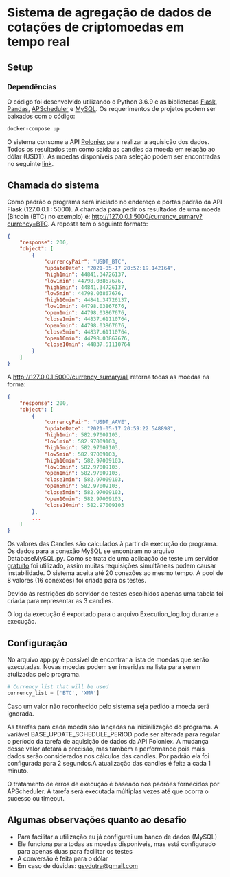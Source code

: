 # Sistema de agregação de dados de cotações de criptomoedas em tempo real

## Setup

### Dependências
O código foi desenvolvido utilizando o Python 3.6.9 e as bibliotecas [Flask](https://flask.palletsprojects.com/en/2.0.x/), [Pandas](https://pandas.pydata.org), [APScheduler](https://apscheduler.readthedocs.io/en/stable/) e [MySQL](https://dev.mysql.com/doc/connector-python/en/). Os requerimentos de projetos podem ser baixados com o código:

```sh
docker-compose up 
```

O sistema consome a API [Poloniex](https://docs.poloniex.com/#introduction) para realizar a aquisição dos dados. Todos os resultados tem como saída as candles da moeda em relação ao dólar (USDT). As moedas disponíveis para seleção podem ser encontradas no seguinte [link](https://docs.poloniex.com/#currencies). 

## Chamada do sistema

Como padrão o programa será iniciado no endereço e portas padrão da API Flask (127.0.0.1 : 5000). A chamada para pedir os resultados de uma moeda (Bitcoin (BTC) no exemplo) é: http://127.0.0.1:5000/currency_sumary?currency=BTC. A reposta tem o seguinte formato:

```json
{
    "response": 200,
    "object": [
        {
            "currencyPair": "USDT_BTC",
            "updateDate": "2021-05-17 20:52:19.142164",
            "high1min": 44841.34726137,
            "low1min": 44798.03867676,
            "high5min": 44841.34726137,
            "low5min": 44798.03867676,
            "high10min": 44841.34726137,
            "low10min": 44798.03867676,
            "open1min": 44798.03867676,
            "close1min": 44837.61110764,
            "open5min": 44798.03867676,
            "close5min": 44837.61110764,
            "open10min": 44798.03867676,
            "close10min": 44837.61110764
        }
    ]
}
```
A http://127.0.0.1:5000/currency_sumary/all retorna todas as moedas na forma:

```json
{
    "response": 200,
    "object": [
        {
            "currencyPair": "USDT_AAVE",
            "updateDate": "2021-05-17 20:59:22.548898",
            "high1min": 582.97009103,
            "low1min": 582.97009103,
            "high5min": 582.97009103,
            "low5min": 582.97009103,
            "high10min": 582.97009103,
            "low10min": 582.97009103,
            "open1min": 582.97009103,
            "close1min": 582.97009103,
            "open5min": 582.97009103,
            "close5min": 582.97009103,
            "open10min": 582.97009103,
            "close10min": 582.97009103
        },
        ...
    ]
}
```

Os valores das Candles são calculados à partir da execução do programa. Os dados para a conexão MySQL se encontram no arquivo DatabaseMySQL.py. Como se trata de uma aplicação de teste um servidor [gratuíto](https://www.freemysqlhosting.net) foi utilizado, assim muitas requisições simultâneas podem causar instabilidade. O sistema aceita até 20 conexões ao mesmo tempo. A pool de 8 valores (16 conexões) foi criada para os testes. 

Devido às restrições do servidor de testes escolhidos apenas uma tabela foi criada para representar as 3 candles.

O log da execução é exportado para o arquivo Execution_log.log durante a execução.

## Configuração 

No arquivo app.py é possível de encontrar a lista de moedas que serão executadas. Novas moedas podem ser inseridas na lista para serem atulizadas pelo programa.

```python
# Currency list that will be used
currency_list = ['BTC', 'XMR']
```

Caso um valor não reconhecido pelo sistema seja pedido a moeda será ignorada.

As tarefas para cada moeda são lançadas na iniciailização do programa. A variável BASE_UPDATE_SCHEDULE_PERIOD pode ser alterada para regular o período da tarefa de aquisição de dados da API Poloniex. A mudança desse valor afetará a precisão, mas também a performance pois mais dados serão considerados nos cálculos das candles. Por padrão ela foi configurada para 2 segundos.A atualização das candles é feita a cada 1 minuto.

O tratamento de erros de execução é baseado nos padrões fornecidos por APScheduler. A tarefa será executada múltiplas vezes até que ocorra o sucesso ou timeout. 


## Algumas observações quanto ao desafio

- Para facilitar a utilização eu já configurei um banco de dados (MySQL)
- Ele funciona para todas as moedas disponíveis, mas está configurado para apenas duas para facilitar os testes
- A conversão é feita para o dólar
- Em caso de dúvidas: gsvdutra@gmail.com

